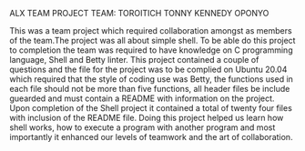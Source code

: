 ALX TEAM PROJECT
TEAM: TOROITICH TONNY 
      KENNEDY OPONYO

This was a team project which required collaboration amongst as members of the team.The project was all about simple shell. To be able do this project to completion the team was required to have knowledge on C programming language, Shell and Betty linter. This project contained a couple of questions and the file for the project was to be complied on Ubuntu 20.04 which required that the style of coding use was Betty, the functions used in each file should not be more than five functions, all header files be include guearded and must contain a README with information on the project. Upon completion of the Shell project it contained a total of twenty four files with inclusion of the README file. Doing this project helped us learn how shell works, how to execute a program with another program and most importantly it enhanced our levels of teamwork and the art of collaboration. 
